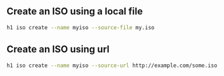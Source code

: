 ## Create an ISO using a local file

```bash
h1 iso create --name myiso --source-file my.iso
```

## Create an ISO using url
```bash
h1 iso create --name myiso --source-url http://example.com/some.iso
```
